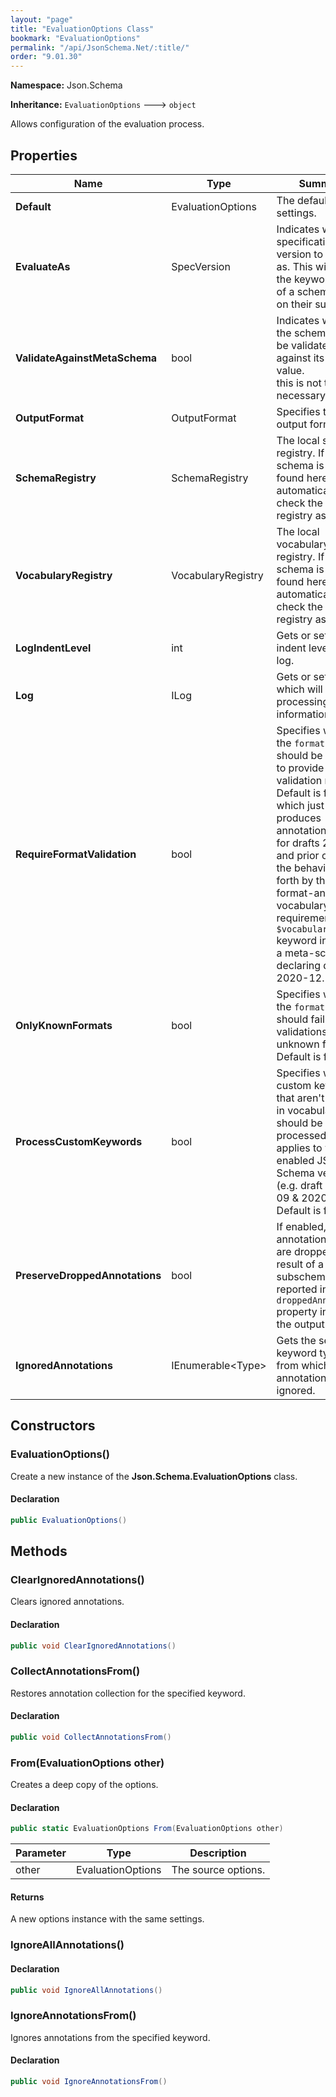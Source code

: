 ```yaml
---
layout: "page"
title: "EvaluationOptions Class"
bookmark: "EvaluationOptions"
permalink: "/api/JsonSchema.Net/:title/"
order: "9.01.30"
---
```

**Namespace:** Json.Schema

**Inheritance:**
`EvaluationOptions`
 🡒 
`object`

Allows configuration of the evaluation process.

## Properties

| Name | Type | Summary |
|---|---|---|
| **Default** | EvaluationOptions | The default settings. |
| **EvaluateAs** | SpecVersion | Indicates which specification version to process as.  This will filter the keywords<br>of a schema based on their support. |
| **ValidateAgainstMetaSchema** | bool | Indicates whether the schema should be validated against its `$schema` value.<br>this is not typically necessary. |
| **OutputFormat** | OutputFormat | Specifies the output format. |
| **SchemaRegistry** | SchemaRegistry | The local schema registry.  If a schema is not found here, it will<br>automatically check the global registry as well. |
| **VocabularyRegistry** | VocabularyRegistry | The local vocabulary registry.  If a schema is not found here, it will<br>automatically check the global registry as well. |
| **LogIndentLevel** | int | Gets or sets the indent level for the log. |
| **Log** | ILog | Gets or sets a log which will output processing information. |
| **RequireFormatValidation** | bool | Specifies whether the `format` keyword should be required to provide<br>validation results.  Default is false, which just produces annotations<br>for drafts 2019-09 and prior or follows the behavior set forth by the<br>format-annotation vocabulary requirement in the `$vocabulary` keyword in<br>a meta-schema declaring draft 2020-12. |
| **OnlyKnownFormats** | bool | Specifies whether the `format` keyword should fail validations for<br>unknown formats.  Default is false. |
| **ProcessCustomKeywords** | bool | Specifies whether custom keywords that aren't defined in vocabularies<br>should be processed.  Only applies to vocab-enabled JSON Schema versions<br>(e.g. draft 2019-09 &amp; 20200-12).  Default is false. |
| **PreserveDroppedAnnotations** | bool | If enabled, annotations that are dropped as a result of a failing<br>subschema will be reported in a `droppedAnnotations` property in<br>the output. |
| **IgnoredAnnotations** | IEnumerable\<Type\> | Gets the set of keyword types from which annotations will be ignored. |
## Constructors

### EvaluationOptions()

Create a new instance of the **Json.Schema.EvaluationOptions** class.

#### Declaration

```c#
public EvaluationOptions()
```

## Methods

### ClearIgnoredAnnotations()

Clears ignored annotations.

#### Declaration

```c#
public void ClearIgnoredAnnotations()
```

### CollectAnnotationsFrom()

Restores annotation collection for the specified keyword.

#### Declaration

```c#
public void CollectAnnotationsFrom()
```

### From(EvaluationOptions other)

Creates a deep copy of the options.

#### Declaration

```c#
public static EvaluationOptions From(EvaluationOptions other)
```
| Parameter | Type | Description |
|---|---|---|
| other | EvaluationOptions | The source options. |

#### Returns

A new options instance with the same settings.

### IgnoreAllAnnotations()



#### Declaration

```c#
public void IgnoreAllAnnotations()
```

### IgnoreAnnotationsFrom()

Ignores annotations from the specified keyword.

#### Declaration

```c#
public void IgnoreAnnotationsFrom()
```

